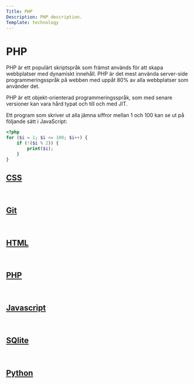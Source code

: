 ```yaml
---
Title: PHP
Description: PHP description.
Template: technology
---
```


<div class="title">
<h1>PHP</h1>
</div>

<div class="tech-text">
PHP är ett populärt skriptspråk som främst används för att skapa webbplatser med dynamiskt innehåll. PHP är det mest använda server-side programmeringsspråk på webben med uppåt 80% av alla webbplatser som använder det.

PHP är ett objekt-orienterad programmeringsspråk, som med senare versioner kan vara hård typat och till och med JIT.

Ett program som skriver ut alla jämna siffror mellan 1 och 100 kan se ut på följande sätt i JavaScript:

```php
<?php
for ($i = 1; $i <= 100; $i++) {
    if (!($i % 2)) {
        print($i);
    }
}
```
</div>

<div class="sidebar">
<a href="css"><h2>CSS</h2></a><br>
<a href="git"><h2>Git</h2></a><br>
<a href="html"><h2>HTML</h2></a><br>
<a href="php"><h2>PHP</h2></a><br>
<a href="javascript"><h2>Javascript</h2></a><br>
<a href="sqlite"><h2>SQlite</h2></a><br>
<a href="python"><h2>Python</h2></a><br>
</div>
